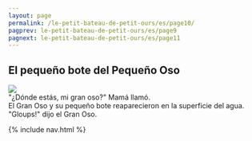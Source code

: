 ```yaml
---
layout: page
permalink: /le-petit-bateau-de-petit-ours/es/page10/
pagprev: le-petit-bateau-de-petit-ours/es/page9
pagnext: le-petit-bateau-de-petit-ours/es/page11
---
```


## El pequeño bote del Pequeño Oso

<img src="{{ site.baseurl }}/img/le-petit-bateau-de-petit-ours/page10.jpg"/>

<div class="childbook-text">
"¿Dónde estás, mi gran oso?" Mamá llamó.
<br />
El Gran Oso y su pequeño bote reaparecieron en la superficie del agua.<br />
"Gloups!" dijo el Gran Oso.
</div>
   
{% include nav.html %}
